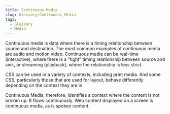 ```yaml
---
title: Continuous Media
slug: Glossary/Continuous_Media
tags:
  - Glossary
  - Media
---
```

Continuous media is data where there is a timing relationship between source and destination. The most common examples of continuous media are audio and motion video. Continuous media can be real-time (interactive), where there is a "tight" timing relationship between source and sink, or streaming (playback), where the relationship is less strict.

CSS can be used in a variety of contexts, including print media. And some CSS, particularly those that are used for layout, behave differently depending on the context they are in.

Continuous Media, therefore, identifies a context where the content is not broken up. It flows continuously. Web content displayed on a screen is continuous media, as is spoken content.
